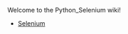 Welcome to the Python_Selenium wiki!
* [Selenium](https://github.com/sandeepsuryaprasad/Python_Selenium/wiki/Selenium-Training)

